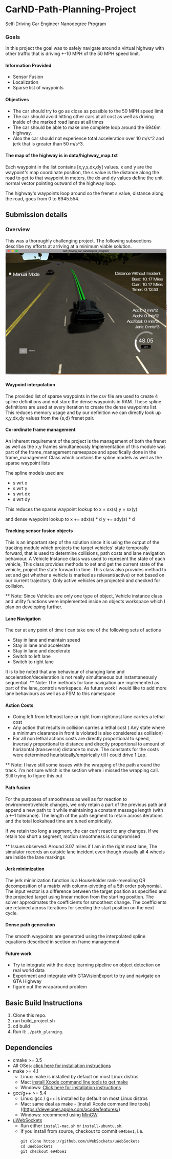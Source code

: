 # CarND-Path-Planning-Project
Self-Driving Car Engineer Nanodegree Program
   

### Goals
In this project the goal was to safely navigate around a virtual highway with other traffic that is driving +-10 MPH of the 50 MPH speed limit. 

#### Information Provided 
* Sensor Fusion
* Localization 
* Sparse list of waypoints

#### Objectives 
* The car should try to go as close as possible to the 50 MPH speed limit 
* The car should avoid hitting other cars at all cost as well as driving inside of the marked road lanes at all times
* The car should be able to make one complete loop around the 6946m highway. 
* Also the car should not experience total acceleration over 10 m/s^2 and jerk that is greater than 50 m/s^3.

#### The map of the highway is in data/highway_map.txt
Each waypoint in the list contains  [x,y,s,dx,dy] values. x and y are the waypoint's map coordinate position, the s value is the distance along the road to get to that waypoint in meters, the dx and dy values define the unit normal vector pointing outward of the highway loop.

The highway's waypoints loop around so the frenet s value, distance along the road, goes from 0 to 6945.554.


## Submission details

### Overview 

This was a thoroughly challenging project. The following subsections describe my efforts at arriving at a minimum viable solution.
![Run for 10 Miles](./run_length.png "Run Length")

#### Waypoint interpolation
The provided list of sparse waypoints in the csv file are used to create 4 spline definitions and not store the dense waypoints in RAM. These spline definitions are used at every iteration to create the dense waypoints list. This reduces memory usage and by our definition we can directly look up x,y,dx,dy values from the {s,d} frenet pair.

#### Co-ordinate frame management
An inherent requirement of the project is the management of both the frenet as well as the x,y frames simultaneously
Implementation of this module was part of the frame_management namespace and specifically done in the frame_management Class
which contains the spline models as well as the sparse waypoint lists

The spline models used are
* s wrt x
* s wrt y
* s wrt dx
* s wrt dy

This reduces the sparse waypoint lookup to 
x = sx(s)
y = sx(y)

and dense waypoint lookup to 
x += sdx(s) * d
y += sdy(s) * d


#### Tracking sensor fusion objects
This is an important step of the solution since it is using the output of the tracking module which projects the target vehicles' state temporally forward, that is used to determine collisions, path costs and lane navigation behaviour. A Vehicle Instance class was used to represent the state of each vehicle, This class provides methods to set and get the current state of the vehicle, project the state forward in time. This class also provides method to set and get whether a vehicle is marked as relevant(active) or not based on our current trajectory. Only active vehicles are projected and checked for collision.

** Note: Since Vehicles are only one type of object, Vehicle instance class and utility functions were implemented inside an objects workspace which I plan on developing further.

#### Lane Navigation
The car at any point of time t can take one of the following sets of actions
* Stay in lane and maintain speed
* Stay in lane and accelerate
* Stay in lane and decelerate
* Switch to left lane
* Switch to right lane

It is to be noted that any behaviour of changing lane and acceleration/deceleration is not really simultaneous but instantaneously sequential. 
** Note: The methods for lane navigation are implemented as part of the lane_controls workspace. As future work I would like to add more lane behaviours as well as a FSM to this namespace


#### Action Costs

* Going left from leftmost lane or right from rightmost lane carries a lethal cost
* Any action that results in collision carries a lethal cost ( Any state where a minimum clearance in front is violated is also considered as collision)
* For all non lethal actions costs are directly proportional to speed, inversely proportional to distance and directly proportional to amount of horizontal (transverse) distance to move. The constants for the costs were determined heuristically/empirically till I could drive 1 Lap. 

** Note: I have still some issues with the wrapping of the path around the track. I'm not sure which is the section where i missed the wrapping call. Still trying to figure this out

#### Path fusion
For the purposes of smoothness as well as for reaction to environment/vehicle changes, we only retain a part of the previous path and append a new path to it while maintaining a constant message length (with a +-1 tolerance). The length of the path segment to retain across iterations and the total lookahead time are tuned empirically.

If we retain too long a segment, the car can't react to any changes. 
If we retain too short a segment, motion smoothness is compromised

** Issues observed: Around 3.07 miles if I am in the right most lane, The simulator records an outside lane incident even though visually all 4 wheels are inside the lane markings


#### Jerk minimization
The jerk minimization function is a Householder rank-revealing QR decomposition of a matrix with column-pivoting of a 5th order polynomial. The input vector is a difference between the target position as specified and the projected target using linear motion from the starting position. The solver approximates the coefficients for smoothest change. The coefficients are retained across iterations for seeding the start position on the next cycle.


#### Dense path generation 
The smooth waypoints are generated using the interpolated spline equations described in section on frame management

#### Future work
* Try to integrate with the deep learning pipeline on object detection on real world data
* Experiment and integrate with GTAVisionExport to try and navigate on GTA Highway 
* figure out the wraparound problem



## Basic Build Instructions

1. Clone this repo.
2. run build_project.sh
3. cd build
4. Run it: `./path_planning`.



## Dependencies

* cmake >= 3.5
 * All OSes: [click here for installation instructions](https://cmake.org/install/)
* make >= 4.1
  * Linux: make is installed by default on most Linux distros
  * Mac: [install Xcode command line tools to get make](https://developer.apple.com/xcode/features/)
  * Windows: [Click here for installation instructions](http://gnuwin32.sourceforge.net/packages/make.htm)
* gcc/g++ >= 5.4
  * Linux: gcc / g++ is installed by default on most Linux distros
  * Mac: same deal as make - [install Xcode command line tools]((https://developer.apple.com/xcode/features/)
  * Windows: recommend using [MinGW](http://www.mingw.org/)
* [uWebSockets](https://github.com/uWebSockets/uWebSockets)
  * Run either `install-mac.sh` or `install-ubuntu.sh`.
  * If you install from source, checkout to commit `e94b6e1`, i.e.
    ```
    git clone https://github.com/uWebSockets/uWebSockets 
    cd uWebSockets
    git checkout e94b6e1
    ```
